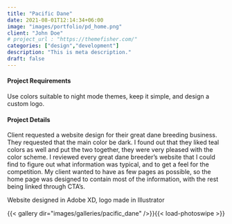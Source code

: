 ```yaml
---
title: "Pacific Dane"
date: 2021-08-01T12:14:34+06:00
image: "images/portfolio/pd_home.png"
client: "John Doe"
# project_url : "https://themefisher.com/"
categories: ["design","development"]
description: "This is meta description."
draft: false
---
```


#### Project Requirements

Use colors suitable to night mode themes, keep it simple, and design a custom logo.


#### Project Details

Client requested a website design for their great dane breeding business. They requested that the main color be dark. I found out that they liked teal colors as well and put the two together, they were very pleased with the color scheme. I reviewed every great dane breeder’s website that I could find to figure out what information was typical, and to get a feel for the competition. My client wanted to have as few pages as possible, so the home page was designed to contain most of the information, with the rest being linked through CTA’s. 

Website designed in Adobe XD, logo made in Illustrator

{{< gallery dir="images/galleries/pacific_dane" />}}{{< load-photoswipe >}}